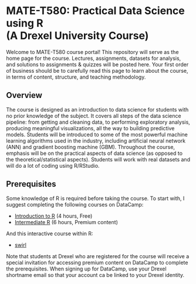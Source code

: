 # MATE-T580: Practical Data Science using R </BR>(A Drexel University Course)

Welcome to MATE-T580 course portal! This repository will serve as the home page for the course. Lectures, assignments, datasets for analysis, and solutions to assignments & quizzes will be posted here. Your first order of business should be to carefully read this page to learn about the course, in terms of content, structure, and teaching methodology.  

## Overview
The course is designed as an introduction to data science for students with no prior knowledge of the subject. It covers all steps of the data science pipeline: from getting and cleaning data, to performing exploratory analysis, producing meaningful visualizations, all the way to building predictive models. Students will be introduced to some of the most powerful machine learning algorithms used in the industry, including artificial neural network (ANN) and gradient boosting machine (GBM). Throughout the course, emphasis will be on the practical aspects of data science (as opposed to the theoretical/statistical aspects). Students will work with real datasets and will do a lot of coding using R/RStudio. 

## Prerequisites
Some knowledge of R is required before taking the course. To start with, I suggest completing the following courses on DataCamp:
- [Introduction to R](https://www.datacamp.com/courses/free-introduction-to-r) (4 hours, Free)
- [Intermediate R](https://www.datacamp.com/courses/intermediate-r) (6 hours, Premium content)

And this interactive course within R:
- [swirl](http://swirlstats.com/students.html)

Note that students at Drexel who are registered for the course will receive a special invitation for accessing premium content on DataCamp to complete the prerequisites. When signing up for DataCamp, use your Drexel shortname email so that your account ca be linked to your Drexel identity.   
